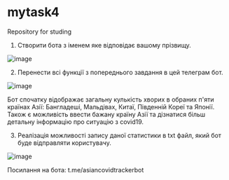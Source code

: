 # mytask4
Repository for studing

1. Створити бота з іменем яке відповідає вашому прізвищу.

![image](https://user-images.githubusercontent.com/85627400/123329288-54607780-d545-11eb-8977-abbf8b8e44bb.png)

2. Перенести всі функції з попереднього завдання в цей телеграм бот.

![image](https://user-images.githubusercontent.com/85627400/123329813-e10b3580-d545-11eb-9b15-27b24f5bc7db.png)

Бот спочатку відображає загальну кулькість хворих в обраних п'яти країнах Азії: Бангладеші, Мальдівах, Китаї, Південній Кореї та Японії. Також є можливість ввести бажану країну Азії та дізнатися більш детальну інформацію про ситуацію з covid19.

3. Реалізація можливості запису даної статистики в txt файл, який бот буде відправляти користувачу. 

![image](https://user-images.githubusercontent.com/85627400/123331117-84107f00-d547-11eb-8a90-b8deaa1b022a.png)

Посилання на бота: t.me/asiancovidtrackerbot
